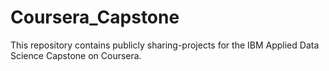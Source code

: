 # Coursera_Capstone
This repository contains publicly sharing-projects for the IBM Applied Data Science Capstone on Coursera. 
